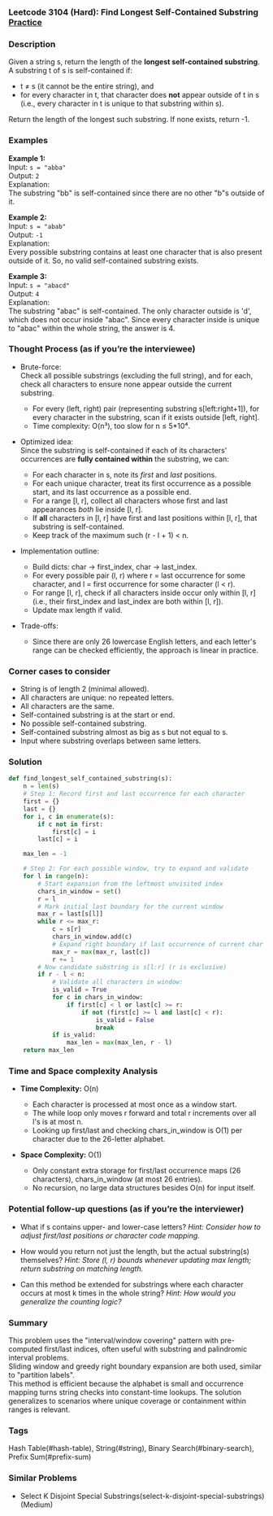 ### Leetcode 3104 (Hard): Find Longest Self-Contained Substring [Practice](https://leetcode.com/problems/find-longest-self-contained-substring)

### Description  
Given a string s, return the length of the **longest self-contained substring**.  
A substring t of s is self-contained if:
- t ≠ s (it cannot be the entire string), and
- for every character in t, that character does **not** appear outside of t in s (i.e., every character in t is unique to that substring within s).

Return the length of the longest such substring. If none exists, return -1.

### Examples  

**Example 1:**  
Input: `s = "abba"`  
Output: `2`  
Explanation:  
The substring "bb" is self-contained since there are no other "b"s outside of it.

**Example 2:**  
Input: `s = "abab"`  
Output: `-1`  
Explanation:  
Every possible substring contains at least one character that is also present outside of it. So, no valid self-contained substring exists.

**Example 3:**  
Input: `s = "abacd"`  
Output: `4`  
Explanation:  
The substring "abac" is self-contained. The only character outside is 'd', which does not occur inside "abac". Since every character inside is unique to "abac" within the whole string, the answer is 4.

### Thought Process (as if you’re the interviewee)  

- Brute-force:  
  Check all possible substrings (excluding the full string), and for each, check all characters to ensure none appear outside the current substring.  
  - For every (left, right) pair (representing substring s[left:right+1]), for every character in the substring, scan if it exists outside [left, right].
  - Time complexity: O(n³), too slow for n ≤ 5\*10⁴.

- Optimized idea:  
  Since the substring is self-contained if each of its characters' occurrences are **fully contained within** the substring, we can:
  - For each character in s, note its *first* and *last* positions.
  - For each unique character, treat its first occurrence as a possible start, and its last occurrence as a possible end.
  - For a range [l, r], collect all characters whose first and last appearances *both* lie inside [l, r].
  - If **all** characters in [l, r] have first and last positions within [l, r], that substring is self-contained.
  - Keep track of the maximum such (r - l + 1) < n.

- Implementation outline:
  - Build dicts: char → first_index, char → last_index.
  - For every possible pair (l, r) where r = last occurrence for some character, and l = first occurrence for some character (l < r).
  - For range [l, r], check if all characters inside occur only within [l, r] (i.e., their first_index and last_index are both within [l, r]).
  - Update max length if valid.

- Trade-offs:
  - Since there are only 26 lowercase English letters, and each letter's range can be checked efficiently, the approach is linear in practice.

### Corner cases to consider  
- String is of length 2 (minimal allowed).
- All characters are unique: no repeated letters.
- All characters are the same.
- Self-contained substring is at the start or end.
- No possible self-contained substring.
- Self-contained substring almost as big as s but not equal to s.
- Input where substring overlaps between same letters.

### Solution

```python
def find_longest_self_contained_substring(s):
    n = len(s)
    # Step 1: Record first and last occurrence for each character
    first = {}
    last = {}
    for i, c in enumerate(s):
        if c not in first:
            first[c] = i
        last[c] = i

    max_len = -1

    # Step 2: For each possible window, try to expand and validate
    for l in range(n):
        # Start expansion from the leftmost unvisited index
        chars_in_window = set()
        r = l
        # Mark initial last boundary for the current window
        max_r = last[s[l]]
        while r <= max_r:
            c = s[r]
            chars_in_window.add(c)
            # Expand right boundary if last occurrence of current char is further
            max_r = max(max_r, last[c])
            r += 1
        # Now candidate substring is s[l:r] (r is exclusive)
        if r - l < n:
            # Validate all characters in window:
            is_valid = True
            for c in chars_in_window:
                if first[c] < l or last[c] >= r:
                    if not (first[c] >= l and last[c] < r):
                        is_valid = False
                        break
            if is_valid:
                max_len = max(max_len, r - l)
    return max_len
```

### Time and Space complexity Analysis  

- **Time Complexity:** O(n)  
  - Each character is processed at most once as a window start.  
  - The while loop only moves r forward and total r increments over all l's is at most n.  
  - Looking up first/last and checking chars_in_window is O(1) per character due to the 26-letter alphabet.

- **Space Complexity:** O(1)  
  - Only constant extra storage for first/last occurrence maps (26 characters), chars_in_window (at most 26 entries).  
  - No recursion, no large data structures besides O(n) for input itself.

### Potential follow-up questions (as if you’re the interviewer)  

- What if s contains upper- and lower-case letters?
  *Hint: Consider how to adjust first/last positions or character code mapping.*

- How would you return not just the length, but the actual substring(s) themselves?
  *Hint: Store (l, r) bounds whenever updating max length; return substring on matching length.*

- Can this method be extended for substrings where each character occurs at most k times in the whole string?
  *Hint: How would you generalize the counting logic?*

### Summary
This problem uses the "interval/window covering" pattern with pre-computed first/last indices, often useful with substring and palindromic interval problems.  
Sliding window and greedy right boundary expansion are both used, similar to "partition labels".  
This method is efficient because the alphabet is small and occurrence mapping turns string checks into constant-time lookups. The solution generalizes to scenarios where unique coverage or containment within ranges is relevant.

### Tags
Hash Table(#hash-table), String(#string), Binary Search(#binary-search), Prefix Sum(#prefix-sum)

### Similar Problems
- Select K Disjoint Special Substrings(select-k-disjoint-special-substrings) (Medium)